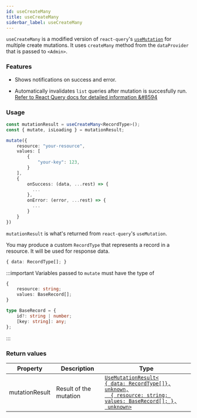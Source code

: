 ```yaml
---
id: useCreateMany
title: useCreateMany
siderbar_label: useCreateMany
---
```


`useCreateMany` is a modified version of `react-query`'s [`useMutation`](https://react-query.tanstack.com/reference/useMutation#) for multiple create mutations. It uses `createMany` method from the `dataProvider` that is passed to `<Admin>`.  

### Features

* Shows notifications on success and error.  

* Automatically invalidates `list` queries after mutation is succesfully run.  
[Refer to React Query docs for detailed information &#8594](https://react-query.tanstack.com/guides/invalidations-from-mutations)

### Usage

```ts
const mutationResult = useCreateMany<RecordType>();
const { mutate, isLoading } = mutationResult;

mutate({
    resource: "your-resource",
    values: [
        {
            "your-key": 123,
        }
    ],
    {
        onSuccess: (data, ...rest) => {
          ...  
        },
        onError: (error, ...rest) => {
          ...  
        }
    }
})
```

`mutationResult` is what's returned from `react-query`'s `useMutation`.

You may produce a custom `RecordType` that represents a record in a resource. It will be used for response data.

```ts title="mutation response:"
{ data: RecordType[]; }
```

:::important
Variables passed to `mutate` must have the type of

```ts
{
    resource: string;
    values: BaseRecord[];
}
```
```ts
type BaseRecord = {
    id?: string | number;
    [key: string]: any;
};
```
:::
### Return values

| Property       | Description            | Type                                                                                                          |
| -------------- | ---------------------- | ------------------------------------------------------------------------------------------------------------- |
| mutationResult | Result of the mutation | [`UseMutationResult<`<br/>`{ data: RecordType[]},`<br/>`unknown,`<br/>`  { resource: string; values: BaseRecord[]; },`<br/>` unknown>`](https://react-query.tanstack.com/reference/useMutation) |


